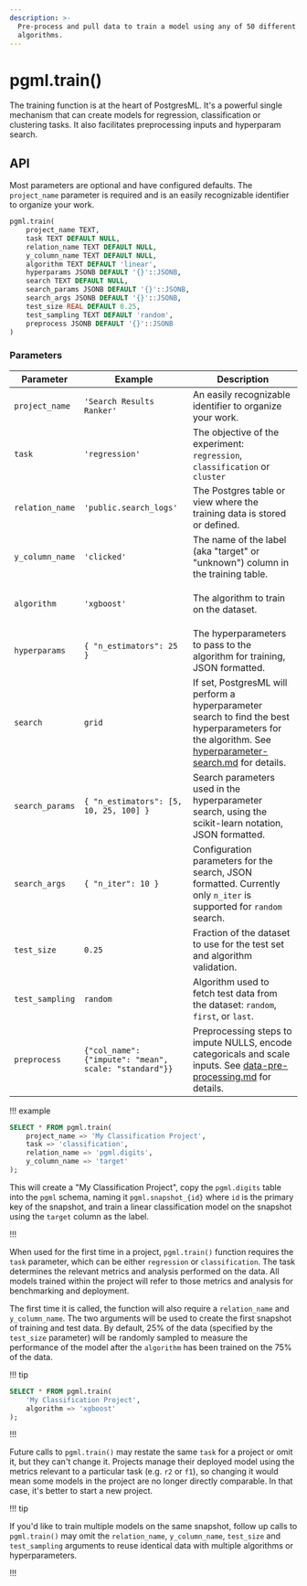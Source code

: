 ```yaml
---
description: >-
  Pre-process and pull data to train a model using any of 50 different ML
  algorithms.
---
```


# pgml.train()

The training function is at the heart of PostgresML. It's a powerful single mechanism that can create models for regression, classification or clustering tasks. It also facilitates preprocessing inputs and hyperparam search.

## API

Most parameters are optional and have configured defaults. The `project_name` parameter is required and is an easily recognizable identifier to organize your work.

```sql
pgml.train(
    project_name TEXT,
    task TEXT DEFAULT NULL,
    relation_name TEXT DEFAULT NULL,
    y_column_name TEXT DEFAULT NULL,
    algorithm TEXT DEFAULT 'linear',
    hyperparams JSONB DEFAULT '{}'::JSONB,
    search TEXT DEFAULT NULL,
    search_params JSONB DEFAULT '{}'::JSONB,
    search_args JSONB DEFAULT '{}'::JSONB,
    test_size REAL DEFAULT 0.25,
    test_sampling TEXT DEFAULT 'random',
    preprocess JSONB DEFAULT '{}'::JSONB
)
```

### Parameters

| Parameter       | Example                                               | Description                                                                                                                                                                                                                                                                                  |
| --------------- | ----------------------------------------------------- | -------------------------------------------------------------------------------------------------------------------------------------------------------------------------------------------------------------------------------------------------------------------------------------------- |
| `project_name`  | `'Search Results Ranker'`                             | An easily recognizable identifier to organize your work.                                                                                                                                                                                                                                     |
| `task`          | `'regression'`                                        | The objective of the experiment: `regression`, `classification` or `cluster`                                                                                                                                                                                                                 |
| `relation_name` | `'public.search_logs'`                                | The Postgres table or view where the training data is stored or defined.                                                                                                                                                                                                                     |
| `y_column_name` | `'clicked'`                                           | The name of the label (aka "target" or "unknown") column in the training table.                                                                                                                                                                                                              |
| `algorithm`     | `'xgboost'`                                           | <p>The algorithm to train on the dataset. |
| `hyperparams`   | `{ "n_estimators": 25 }`                              | The hyperparameters to pass to the algorithm for training, JSON formatted.                                                                                                                                                                                                                   |
| `search`        | `grid`                                                | If set, PostgresML will perform a hyperparameter search to find the best hyperparameters for the algorithm. See [hyperparameter-search.md](hyperparameter-search.md "mention") for details.                                                                                                  |
| `search_params` | `{ "n_estimators": [5, 10, 25, 100] }`                | Search parameters used in the hyperparameter search, using the scikit-learn notation, JSON formatted.                                                                                                                                                                                        |
| `search_args`   | `{ "n_iter": 10 }`                                    | Configuration parameters for the search, JSON formatted. Currently only `n_iter` is supported for `random` search.                                                                                                                                                                           |
| `test_size`     | `0.25`                                                | Fraction of the dataset to use for the test set and algorithm validation.                                                                                                                                                                                                                    |
| `test_sampling` | `random`                                              | Algorithm used to fetch test data from the dataset: `random`, `first`, or `last`.                                                                                                                                                                                                            |
| `preprocess`    | `{"col_name": {"impute": "mean", scale: "standard"}}` | Preprocessing steps to impute NULLS, encode categoricals and scale inputs. See [data-pre-processing.md](data-pre-processing.md "mention") for details.                                                                                                                                       |

!!! example

```sql
SELECT * FROM pgml.train(
    project_name => 'My Classification Project', 
    task => 'classification', 
    relation_name => 'pgml.digits',
    y_column_name => 'target'
);
```

This will create a "My Classification Project", copy the `pgml.digits` table into the `pgml` schema, naming it `pgml.snapshot_{id}` where `id` is the primary key of the snapshot, and train a linear classification model on the snapshot using the `target` column as the label.

!!!

When used for the first time in a project, `pgml.train()` function requires the `task` parameter, which can be either `regression` or `classification`. The task determines the relevant metrics and analysis performed on the data. All models trained within the project will refer to those metrics and analysis for benchmarking and deployment.

The first time it is called, the function will also require a `relation_name` and `y_column_name`. The two arguments will be used to create the first snapshot of training and test data. By default, 25% of the data (specified by the `test_size` parameter) will be randomly sampled to measure the performance of the model after the `algorithm` has been trained on the 75% of the data.

!!! tip

```sql
SELECT * FROM pgml.train(
    'My Classification Project',
    algorithm => 'xgboost'
);
```

!!!

Future calls to `pgml.train()` may restate the same `task` for a project or omit it, but they can't change it. Projects manage their deployed model using the metrics relevant to a particular task (e.g. `r2` or `f1`), so changing it would mean some models in the project are no longer directly comparable. In that case, it's better to start a new project.

!!! tip

If you'd like to train multiple models on the same snapshot, follow up calls to `pgml.train()` may omit the `relation_name`, `y_column_name`, `test_size` and `test_sampling` arguments to reuse identical data with multiple algorithms or hyperparameters.

!!!
